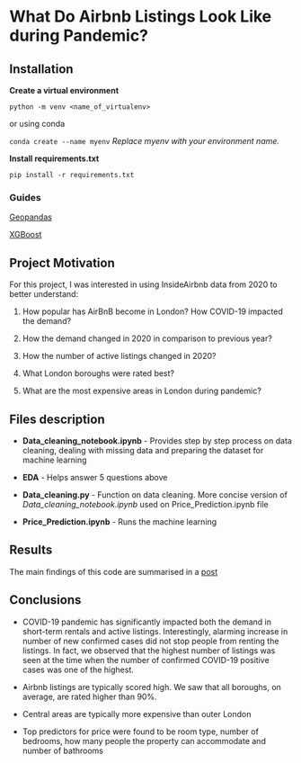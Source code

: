# What Do Airbnb Listings Look Like during Pandemic?

## Installation

**Create a virtual environment**

`python -m venv <name_of_virtualenv>`

or using conda

`conda create --name myenv`
*Replace myenv with your environment name.*


**Install requirements.txt**

`pip install -r requirements.txt`

### Guides
[Geopandas](https://geopandas.org/install.html)

[XGBoost](https://xgboost.readthedocs.io/en/latest/build.html)

## Project Motivation
For this project, I was interested in using InsideAirbnb data from 2020 to better understand:

1.	How popular has AirBnB become in London? How COVID-19 impacted the demand?

2.	How the demand changed in 2020 in comparison to previous year?

3.	How the number of active listings changed in 2020?

4.	What London boroughs were rated best?

5.	What are the most expensive areas in London during pandemic?


## Files description
- **Data_cleaning_notebook.ipynb** - Provides step by step process on data cleaning, dealing with missing data and preparing the dataset for machine learning

- **EDA** - Helps answer 5 questions above

- **Data_cleaning.py** - Function on data cleaning. More concise version of *Data_cleaning_notebook.ipynb* used on Price_Prediction.ipynb file

- **Price_Prediction.ipynb** - Runs the machine learning

## Results
The main findings of this code are summarised in a [post](https://yesbol.medium.com/what-do-airbnb-listings-look-like-during-pandemic-a52a35504a84)

## Conclusions
* COVID-19 pandemic has significantly impacted both the demand in short-term rentals and active listings. Interestingly, alarming increase in number of new confirmed cases did not stop people from renting the listings. In fact, we observed that the highest number of listings was seen at the time when the number of confirmed COVID-19 positive cases was one of the highest.

*	Airbnb listings are typically scored high. We saw that all boroughs, on average, are rated higher than 90%.

*	Central areas are typically more expensive than outer London

*	Top predictors for price were found to be room type, number of bedrooms, how many people the property can accommodate and number of bathrooms

